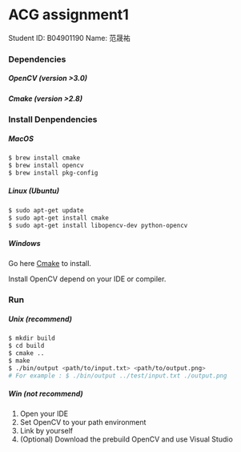 # ACG assignment1

Student ID: B04901190 Name: 范晟祐

### Dependencies

##### OpenCV (version >3.0)

##### Cmake (version >2.8)

### Install Denpendencies

##### MacOS

```bash
$ brew install cmake
$ brew install opencv
$ brew install pkg-config
```

##### Linux (Ubuntu)

```bash
$ sudo apt-get update
$ sudo apt-get install cmake
$ sudo apt-get install libopencv-dev python-opencv
```

##### Windows

Go here [Cmake](https://cmake.org/download/) to install.

Install OpenCV depend on your IDE or compiler.


### Run 

##### Unix (recommend)

```bash
$ mkdir build
$ cd build
$ cmake ..
$ make
$ ./bin/output <path/to/input.txt> <path/to/output.png> 
# For example : $ ./bin/output ../test/input.txt ./output.png
```
##### Win (not recommend)

1. Open your IDE
2. Set OpenCV to your path environment
3. Link by yourself
4. (Optional) Download the prebuild OpenCV and use Visual Studio 